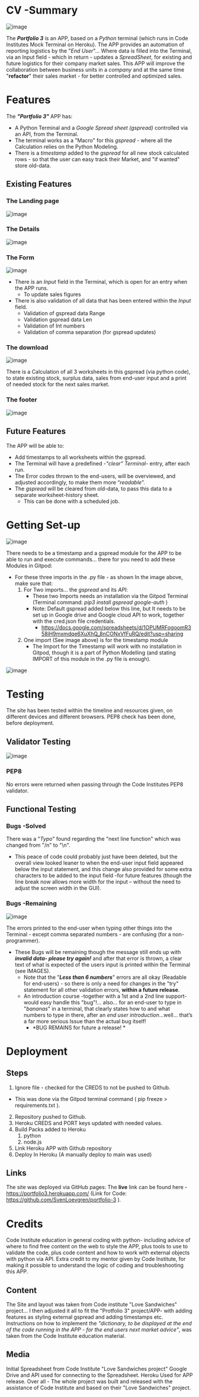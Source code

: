 # CV -Summary
![image](https://user-images.githubusercontent.com/119969411/218035466-ee3d5b21-e4c1-4e99-a6ce-e11666ecffa0.png)

The __*Portfolio 3*__ is an APP, based on a *Python* terminal (which runs in Code Institutes Mock Terminal on Heroku).
The APP provides an automation of reporting logistics by the "*End User*"... Where data is filled into the Terminal, via an Input field - which in return - updates a *SpreadSheet*, for existing and future logistics for their company market sales.
This APP will improve the collaboration between business units in a *company* and at the same time "__refactor__" their sales market - for better controlled and optimized sales.

# Features

The __*"Portfolio 3"*__ APP has:

* A Python Terminal and a *Google Spread sheet (gspread)* controlled via an API, from the Terminal.
* The terminal works as a "Macro" for this *gspread* - where all the Calculation relies on the Python Modeling.
* There is a *timestamp* added to the *gspread* for all new stock calculated rows - so that the user can easy track their Market, and "if wanted" store old-data.

## Existing Features

### The Landing page

![image](https://user-images.githubusercontent.com/119969411/218036626-3b20d924-7cbd-4e34-b9bb-6c48262e0ef1.png)

### The Details

![image](https://user-images.githubusercontent.com/119969411/218036815-d8c17592-1ae8-4084-87d3-d458a62531f2.png)


### The Form

![image](https://user-images.githubusercontent.com/119969411/218036204-f7088942-aee4-441d-a06f-510678c81100.png)


- There is an *Input* field in the Terminal, which is open for an entry when the APP runs.
  * To update sales figures
- There is also validation of all data that has been entered within the *Input* field.
  * Validation of gspread data Range
  * Validation gspread data Len
  * Validation of Int numbers
  * Validation of comma separation (for gspread updates)

### The download

![image](https://user-images.githubusercontent.com/119969411/218036323-d5d376d7-d8d3-4375-998d-97914b9fe34d.png)


There is a Calculation of all 3 worksheets in this gspread (via python code), to state existing stock, surplus data, sales from end-user input and a print of needed stock for the next sales market.

### The footer

![image](https://user-images.githubusercontent.com/119969411/218037373-5e5d6847-bff4-4f09-ae64-c728fbbe1f33.png)

## Future Features

The APP will be able to:
* Add timestamps to all worksheets within the gspread.
* The Terminal will have a predefined -*"clear" Terminal*- entry, after each run.
* The Error codes thrown to the end-users, will be overviewed, and adjusted accordingly, to make them more “*readable*”.
* The *gspread* will be cleared from old-data, to pass this data to a separate worksheet-history sheet.
  - This can be done with a scheduled job.

# Getting Set-up

![image](https://user-images.githubusercontent.com/119969411/218037707-63057348-3971-49ea-82e3-3398c2e8005b.png)

There needs to be a timestamp and a gspread module for the APP to be able to run and execute commands... there for you need to add these Modules in Gitpod:
* For these three imports in the .py file - as shown In the image above, make sure that:
   1. For Two imports… the *gspread* and its *API*:
      - These two Imports needs an installation via the Gitpod Terminal (Terminal command: *pip3 install gspread google-auth* )
      - Note: Default gspread added below this line, but It needs to be set up in Google drive and Google cloud API to work, together with the cred.json file credentials.
        - https://docs.google.com/spreadsheets/d/1OPUMRFogoomR358iH9mxmdqe6XuXhQ_8nCONxVfFuRQ/edit?usp=sharing
   2. One import (See image above) is for the timestamp module
      - The Import for the Timestamp will work with no installation in Gitpod, though it is a part of Python Modelling (and stating IMPORT of this module in the .py file is enough).
      
![image](https://user-images.githubusercontent.com/119969411/218038803-7d2b89b9-99b0-4b2b-9271-4d392a3ef985.png)

# Testing

The site has been tested within the timeline and resources given, on different devices and different browsers.
PEP8 check has been done, before deployment.

## Validator Testing

![image](https://user-images.githubusercontent.com/119969411/218037850-dbd9899b-4dac-43f5-9c11-48f65f59e4f1.png)

### PEP8
No errors were returned when passing through the Code Institutes PEP8 validator.

## Functional Testing

### Bugs -Solved

There was a "*Typo*" found regarding the "next line function" which was changed from "/n" to "\n".
  - This peace of code could probably just have been deleted, but the overall view looked leaner to when the end-user input field appeared below the input statement, and this change also provided for some extra characters to be added to the input field -for future features (though the line break now allows more width for the input – without the need to adjust the screen width in the GUI).

### Bugs -Remaining

![image](https://user-images.githubusercontent.com/119969411/218038372-269a49b2-3888-4ef9-90d4-610ef37b1607.png)

The errors printed to the end-user when typing other things into the Terminal - except comma separated numbers - are confusing (for a non-programmer).
- These Bugs will be remaining though the message still ends up with __*invalid data- please try again!*__ and after that error is thrown, a clear text of what is expected of the users input is printed within the Terminal (see IMAGES).
  * Note that the "__*Less than 6 numbers*__" errors are all okay (Readable for end-users) - so there is only a need for changes in the "try" statement for all other validation errors, __within a future release__.
  * An introduction course -together with a 1st and a 2nd line support- would easy handle this "bug"!... also… for an end-user to type in "*bananas*" in a terminal, that clearly states how to and what numbers to type in there, after an *end user introduction*...well… that’s a far more serious Issue than the actual bug itself!
    - *BUG REMAINS for future a release! *

# Deployment

## Steps
1. Ignore file - checked for the CREDS to not be pushed to Github.
  - This was done via the Gitpod terminal command ( pip freeze > requirements.txt ).
2. Repository pushed to Github.
3. Heroku CREDS and PORT keys updated with needed values.
4. Build Packs added to Heroku
   1. python
   2. node.js
5. Link Heroku APP with Github repository
6. Deploy In Heroku (A manually deploy to main was used)

## Links
The site was deployed via GitHub pages:
The __live__ link can be found here - https://portfolio3.herokuapp.com/
(Link for Code: https://github.com/SvenLoevgren/portfolio-3 ).

# Credits

Code Institute education in general coding with python- including advice of where to find free content on the web to style the APP, plus tools to use to validate the code, plus code content and how to work with external objects with python via API.
Extra credit to my mentor given by Code Institute, for making it possible to understand the logic of coding and troubleshooting this APP.

## Content
The Site and layout was taken from Code institute "Love Sandwiches" project... I then adjusted it all to fit the "Protfolio 3" project/APP- with adding features as styling external gspread and adding timestamps etc.
Instructions on how to implement the *"dictionary, to be displayed at the end of the code running in the APP - for the end users next market advice"*, was taken from the Code Institute education material.

## Media
Initial Spreadsheet from Code Institute "Love Sandwiches project"
Google Drive and API used for connecting to the Spreadsheet.
Heroku Used for APP release.
Over all -  The whole project was built and released with the assistance of Code Institute and based on their "Love Sandwiches" project.
